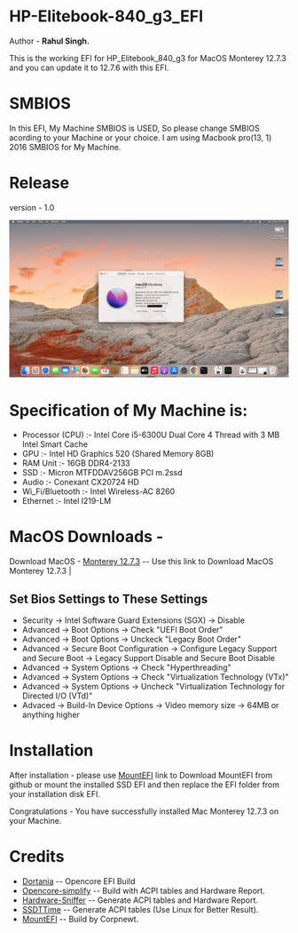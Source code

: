 # HP-Elitebook-840_g3_EFI
<p> Author - <b> Rahul Singh. </b> 
</p>This is the working EFI for HP_Elitebook_840_g3 for MacOS Monterey 12.7.3 and you can update it to 12.7.6 with this EFI. </p>

# SMBIOS
In this EFI, My Machine SMBIOS is USED, So please change SMBIOS acording to your Machine or your choice. 
I am using Macbook pro(13, 1) 2016 SMBIOS for My Machine.
# Release 
version - 1.0 

![Screenshot](https://github.com/rahulsinghaspqwv/HP-Elitebook-840_g3_EFI/blob/main/Screenshot_01_final.png)

# Specification of My Machine is:
* Processor (CPU) :- Intel Core i5-6300U Dual Core 4 Thread with 3 MB Intel Smart Cache 
* GPU                     :- Intel HD Graphics 520 (Shared Memory 8GB) 
* RAM Unit                :- 16GB DDR4-2133
* SSD                     :- Micron MTFDDAV256GB PCI m.2ssd
* Audio                   :- Conexant CX20724 HD
* Wi_Fi/Bluetooth         :- Intel Wireless-AC 8260 
* Ethernet                :- Intel l219-LM 

# MacOS Downloads - 
Download MacOS - [Monterey 12.7.3](https://drive.google.com/file/d/1b0Ts5K1nkGgZefp4-Bm58Ebfk3PLPT6W/view) -- Use this link to Download MacOS Monterey 12.7.3 | 

## Set Bios Settings to These Settings 
* Security -> Intel Software Guard Extensions (SGX) -> Disable
* Advanced -> Boot Options -> Check "UEFI Boot Order"
* Advanced -> Boot Options -> Unckeck "Legacy Boot Order"
* Advanced -> Secure Boot Configuration -> Configure Legacy Support and Secure Boot -> Legacy Support Disable and Secure Boot Disable
* Advanced -> System Options -> Check "Hyperthreading"
* Advanced -> System Options -> Check "Virtualization Technology (VTx)"
* Advanced -> System Options -> Uncheck "Virtualization Technology for Directed I/O (VTd)"
* Advaced -> Build-In Device Options -> Video memory size -> 64MB or anything higher 

# Installation
After installation - please use [MountEFI](https://github.com/corpnewt/MountEFI) link to Download MountEFI from github or mount the installed SSD EFI and then replace the EFI folder from your installation disk 
EFI. 
 
 Congratulations - You have successfully installed Mac Monterey 12.7.3 on your Machine.

# Credits 
* [Dortania](https://github.com/dortania) -- Opencore EFI Build
* [Opencore-simplify](https://github.com/lzhoang2801/OpCore-Simplify) -- Build with ACPI    tables and Hardware Report. 
* [Hardware-Sniffer](https://github.com/lzhoang2801/Hardware-Sniffer) -- Generate ACPI tables and Hardware Report.
* [SSDTTime](https://github.com/corpnewt/SSDTTime) -- Generate ACPI tables (Use Linux for Better Result).
* [MountEFI](https://github.com/corpnewt/MountEFI) -- Build by Corpnewt.

